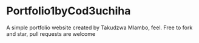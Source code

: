 # Portfolio1byCod3uchiha
A simple portfolio website created by Takudzwa Mlambo, feel. Free to fork and star, pull requests are welcome 
